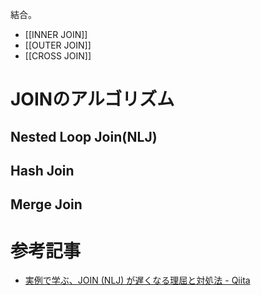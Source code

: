 結合。
- [[INNER JOIN]]
- [[OUTER JOIN]]
- [[CROSS JOIN]]

# JOINのアルゴリズム
## Nested Loop Join(NLJ)

## Hash Join

## Merge Join

# 参考記事
- [実例で学ぶ、JOIN (NLJ) が遅くなる理屈と対処法 - Qiita](https://qiita.com/yuku_t/items/208be188eef17699c7a5#fn1)